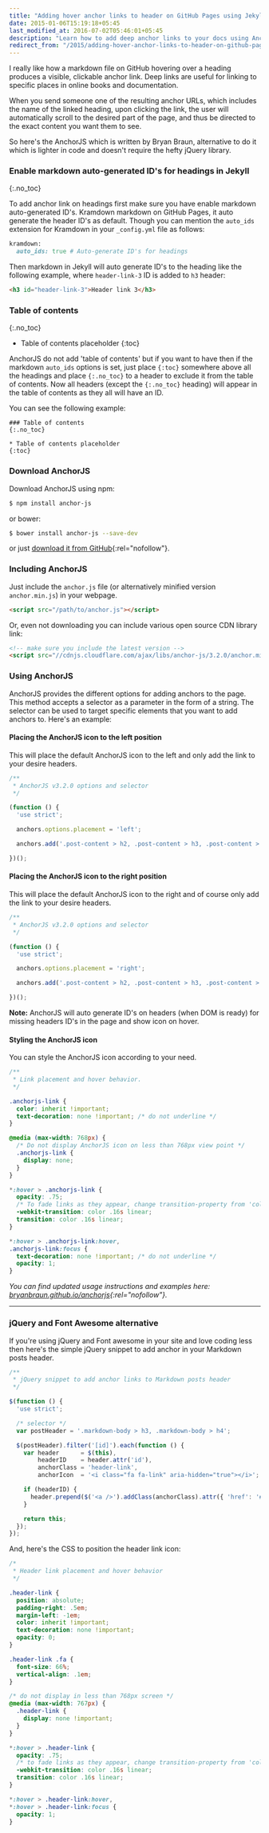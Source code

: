 ```yaml
---
title: "Adding hover anchor links to header on GitHub Pages using Jekyll"
date: 2015-01-06T15:19:18+05:45
last_modified_at: 2016-07-02T05:46:01+05:45
description: "Learn how to add deep anchor links to your docs using AnchorJS in Jekyll."
redirect_from: "/2015/adding-hover-anchor-links-to-header-on-github-pages-using-jekyll/"
---
```


I really like how a markdown file on GitHub hovering over a heading produces a visible, clickable anchor link. Deep links are useful for linking to specific places in online books and documentation.

When you send someone one of the resulting anchor URLs, which includes the name of the linked heading, upon clicking the link, the user will automatically scroll to the desired part of the page, and thus be directed to the exact content you want them to see.

So here's the AnchorJS which is written by Bryan Braun, alternative to do it which is lighter in code and doesn't require the hefty jQuery library.

### Enable markdown auto-generated ID's for headings in Jekyll
{:.no_toc}

To add anchor link on headings first make sure you have enable markdown auto-generated ID's. Kramdown markdown on GitHub Pages, it auto generate the header ID's as default. Though you can mention the `auto_ids` extension for Kramdown in your `_config.yml` file as follows:

```rb
kramdown:
  auto_ids: true # Auto-generate ID's for headings
```

Then markdown in Jekyll will auto generate ID's to the heading like the following example, where `header-link-3` ID is added to `h3` header:

```html
<h3 id="header-link-3">Header link 3</h3>
```

### Table of contents
{:.no_toc}

* Table of contents placeholder
{:toc}

AnchorJS do not add 'table of contents' but if you want to have then if the markdown `auto_ids` options is set, just place `{:toc}` somewhere above all the headings and place `{:.no_toc}` to a header to exclude it from the table of contents. Now all headers (except the `{:.no_toc}` heading) will appear in the table of contents as they all will have an ID.

You can see the following example:

```text
### Table of contents
{:.no_toc}

* Table of contents placeholder
{:toc}
```

### Download AnchorJS

Download AnchorJS using npm:

```bash
$ npm install anchor-js
```

or bower:

```bash
$ bower install anchor-js --save-dev
```

or just [download it from GitHub](http://github.com/bryanbraun/anchorjs/releases){:rel="nofollow"}.

### Including AnchorJS

Just include the `anchor.js` file (or alternatively minified version `anchor.min.js`) in your webpage.

```html
<script src="/path/to/anchor.js"></script>
```

Or, even not downloading you can include various open source CDN library link:

```html
<!-- make sure you include the latest version -->
<script src="//cdnjs.cloudflare.com/ajax/libs/anchor-js/3.2.0/anchor.min.js"></script>
```

### Using AnchorJS

AnchorJS provides the different options for adding anchors to the page. This method accepts a selector as a parameter in the form of a string. The selector can be used to target specific elements that you want to add anchors to. Here's an example:

#### Placing the AnchorJS icon to the left position

This will place the default AnchorJS icon to the left and only add the link to your desire headers.

```js
/**
 * AnchorJS v3.2.0 options and selector
 */

(function () {
  'use strict';

  anchors.options.placement = 'left';

  anchors.add('.post-content > h2, .post-content > h3, .post-content > h4, .post-content > h5, .post-content > h6');

})();
```

#### Placing the AnchorJS icon to the right position

This will place the default AnchorJS icon to the right and of course only add the link to your desire headers.

```js
/**
 * AnchorJS v3.2.0 options and selector
 */

(function () {
  'use strict';

  anchors.options.placement = 'right';

  anchors.add('.post-content > h2, .post-content > h3, .post-content > h4, .post-content > h5, .post-content > h6');

})();
```

**Note:** AnchorJS will auto generate ID's on headers (when DOM is ready) for missing headers ID's in the page and show icon on hover.

#### Styling the AnchorJS icon

You can style the AnchorJS icon according to your need.

```css
/**
 * Link placement and hover behavior.
 */

.anchorjs-link {
  color: inherit !important;
  text-decoration: none !important; /* do not underline */
}

@media (max-width: 768px) {
  /* Do not display AnchorJS icon on less than 768px view point */
  .anchorjs-link {
    display: none;
  }
}

*:hover > .anchorjs-link {
  opacity: .75;
  /* To fade links as they appear, change transition-property from 'color' to 'all' */
  -webkit-transition: color .16s linear;
  transition: color .16s linear;
}

*:hover > .anchorjs-link:hover,
.anchorjs-link:focus {
  text-decoration: none !important; /* do not underline */
  opacity: 1;
}
```

*You can find updated usage instructions and examples here: [bryanbraun.github.io/anchorjs](http://bryanbraun.github.io/anchorjs/){:rel="nofollow"}.*

---

### jQuery and Font Awesome alternative

If you're using jQuery and Font awesome in your site and love coding less then here's the simple jQuery snippet to add anchor in your Markdown posts header.

```js
/**
 * jQuery snippet to add anchor links to Markdown posts header
 */

$(function () {
  'use strict';

  /* selector */
  var postHeader = '.markdown-body > h3, .markdown-body > h4';

  $(postHeader).filter('[id]').each(function () {
    var header      = $(this),
        headerID    = header.attr('id'),
        anchorClass = 'header-link',
        anchorIcon  = '<i class="fa fa-link" aria-hidden="true"></i>';

    if (headerID) {
      header.prepend($('<a />').addClass(anchorClass).attr({ 'href': '#' + headerID, 'aria-hidden': 'true' }).html(anchorIcon));
    }

    return this;
  });
});
```

And, here's the CSS to position the header link icon:

```css
/*
 * Header link placement and hover behavior
 */

.header-link {
  position: absolute;
  padding-right: .5em;
  margin-left: -1em;
  color: inherit !important;
  text-decoration: none !important;
  opacity: 0;
}

.header-link .fa {
  font-size: 66%;
  vertical-align: .1em;
}

/* do not display in less than 768px screen */
@media (max-width: 767px) {
  .header-link {
    display: none !important;
  }
}

*:hover > .header-link {
  opacity: .75;
  /* to fade links as they appear, change transition-property from 'color' to 'all' */
  -webkit-transition: color .16s linear;
  transition: color .16s linear;
}

*:hover > .header-link:hover,
*:hover > .header-link:focus {
  opacity: 1;
}
```
